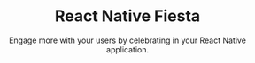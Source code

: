 <h1 align="center">React Native Fiesta</h1>

<p align="center">Engage more with your users by celebrating in your React Native application.</p>
